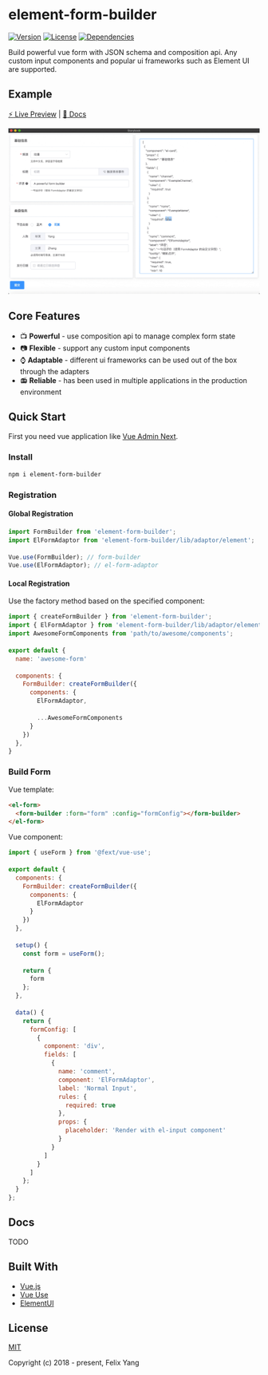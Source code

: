 # element-form-builder

[![Version](https://img.shields.io/npm/v/element-form-builder.svg)](https://www.npmjs.com/package/element-form-builder)
[![License](https://img.shields.io/npm/l/element-form-builder.svg)](https://www.npmjs.com/package/element-form-builder)
[![Dependencies](https://img.shields.io/david/codetrial/element-form-builder.svg)](https://www.npmjs.com/package/element-form-builder)

Build powerful vue form with JSON schema and composition api. Any custom input components and popular ui frameworks such as Element UI are supported.

## Example

[:zap: Live Preview](https://codetrial.github.io/element-form-builder) | [:book: Docs](https://codetrial.github.io/element-form-builder)

![Screen Capture](.github/preview.gif)

## Core Features

- :tv: **Powerful** - use composition api to manage complex form state
- :camera: **Flexible** - support any custom input components
- :watch: **Adaptable** - different ui frameworks can be used out of the box through the adapters
- :radio: **Reliable** - has been used in multiple applications in the production environment

## Quick Start

First you need vue application like [Vue Admin Next](https://github.com/openfext/vue-admin-next).

### Install

```bash
npm i element-form-builder
```

### Registration

#### Global Registration

```javascript
import FormBuilder from 'element-form-builder';
import ElFormAdaptor from 'element-form-builder/lib/adaptor/element';

Vue.use(FormBuilder); // form-builder
Vue.use(ElFormAdaptor); // el-form-adaptor
```

#### Local Registration

Use the factory method based on the specified component:

```javascript
import { createFormBuilder } from 'element-form-builder';
import { ElFormAdaptor } from 'element-form-builder/lib/adaptor/element';
import AwesomeFormComponents from 'path/to/awesome/components';

export default {
  name: 'awesome-form'

  components: {
    FormBuilder: createFormBuilder({
      components: {
        ElFormAdaptor,

        ...AwesomeFormComponents
      }
    })
  },
}
```

### Build Form

Vue template:

```html
<el-form>
  <form-builder :form="form" :config="formConfig"></form-builder>
</el-form>
```

Vue component:

```javascript
import { useForm } from '@fext/vue-use';

export default {
  components: {
    FormBuilder: createFormBuilder({
      components: {
        ElFormAdaptor
      }
    })
  },

  setup() {
    const form = useForm();

    return {
      form
    };
  },

  data() {
    return {
      formConfig: [
        {
          component: 'div',
          fields: [
            {
              name: 'comment',
              component: 'ElFormAdaptor',
              label: 'Normal Input',
              rules: {
                required: true
              },
              props: {
                placeholder: 'Render with el-input component'
              }
            }
          ]
        }
      ]
    };
  }
};
```

## Docs

TODO

## Built With

- [Vue.js](https://github.com/vuejs/vue)
- [Vue Use](https://github.com/openfext/vue-use)
- [ElementUI](https://github.com/ElemeFE/element)

## License

[MIT](http://opensource.org/licenses/MIT)

Copyright (c) 2018 - present, Felix Yang
